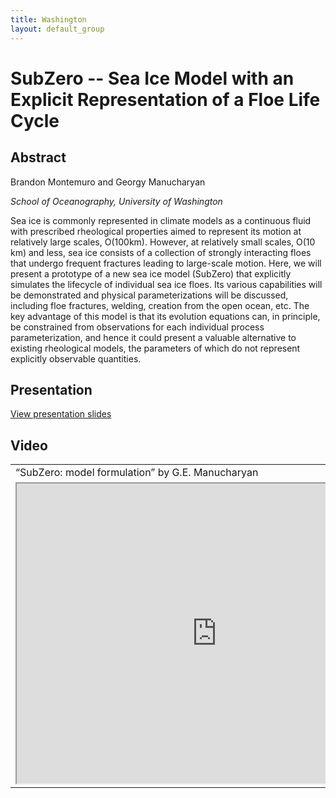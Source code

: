 ```yaml
---
title: Washington
layout: default_group
---
```

# SubZero -- Sea Ice Model with an Explicit Representation of a Floe Life Cycle
## Abstract
Brandon Montemuro and Georgy Manucharyan

<i>School of Oceanography, University of Washington</i>

Sea ice is commonly represented in climate models as a continuous fluid with prescribed rheological properties aimed to represent its motion at relatively large scales, O(100km). However, at relatively small scales, O(10 km) and less, sea ice consists of a collection of strongly interacting floes that undergo frequent fractures leading to large-scale motion. Here, we will present a prototype of a new sea ice model (SubZero) that explicitly simulates the lifecycle of individual sea ice floes. Its various capabilities will be demonstrated and physical parameterizations will be discussed, including floe fractures, welding, creation from the open ocean, etc. The key advantage of this model is that its evolution equations can, in principle, be constrained from observations for each individual process parameterization, and hence it could present a valuable alternative to existing rheological models, the parameters of which do not represent explicitly observable quantities.

## Presentation
<p><a href="https://drive.google.com/file/d/1wHxhpWG4sqSxX5Tb1clbAbE1OpXmhWUE/view?usp=sharing">View presentation slides</a></p>

## Video

<table>
    <tbody>
        <tr>
            <td align="left">
                “SubZero: model formulation” by G.E. Manucharyan 
            </td>
            <td align="left">
                “SubZero: process studies” by B.P. Montemuro
            </td>       
        </tr>
        <tr>
            <td align="left">
                <iframe src="https://drive.google.com/file/d/1GFA_UFD6LJyAqyYUX6ymrvYfDdeSOeIC/preview" width="640" height="480"></iframe>
            </td>
            <td align="left">
              <iframe src="https://drive.google.com/file/d/1GFA_UFD6LJyAqyYUX6ymrvYfDdeSOeIC/preview" width="640" height="480"></iframe>
            </td>       
        </tr>
    </tbody>
</table>
